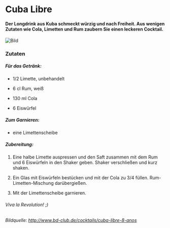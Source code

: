 # **Cuba Libre**

#### Der Longdrink aus Kuba schmeckt würzig und nach Freiheit. Aus wenigen Zutaten wie Cola, Limetten und Rum zaubern Sie einen leckeren Cocktail.
####  


![Bild](http://www.bd-club.de/sites/default/files/styles/colorbox_big/public/pictures/cocktail/05_cocktail_cuba_libre_0.JPG?itok=lQfSeLqb)  

### Zutaten

##### Für das Getränk:

* 1/2 Limette, unbehandelt

* 6 cl Rum, weiß

* 130 ml Cola

* 6 Eiswürfel

##### Zum Garnieren:

* eine Limettenscheibe

##### Zubereitung:

1. Eine halbe Limette auspressen und den Saft zusammen mit dem Rum und 6 Eiswürfeln in den Shaker geben. Shaker verschließen und kurz shaken.

2. Ein Glas mit Eiswürfeln bestücken und mit der Cola zu 3/4 füllen. Rum-Limetten-Mischung darübergießen.

3. Mit der Limettenscheibe garnieren.

###### Viva la Revolution! ;)  
##  
*Bildquelle: http://www.bd-club.de/cocktails/cuba-libre-8-anos*
